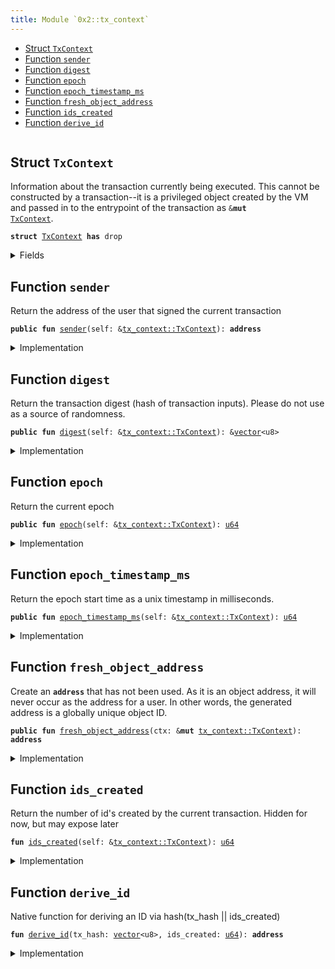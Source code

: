 ```yaml
---
title: Module `0x2::tx_context`
---
```




-  [Struct `TxContext`](#0x2_tx_context_TxContext)
-  [Function `sender`](#0x2_tx_context_sender)
-  [Function `digest`](#0x2_tx_context_digest)
-  [Function `epoch`](#0x2_tx_context_epoch)
-  [Function `epoch_timestamp_ms`](#0x2_tx_context_epoch_timestamp_ms)
-  [Function `fresh_object_address`](#0x2_tx_context_fresh_object_address)
-  [Function `ids_created`](#0x2_tx_context_ids_created)
-  [Function `derive_id`](#0x2_tx_context_derive_id)


<pre><code></code></pre>



<a name="0x2_tx_context_TxContext"></a>

## Struct `TxContext`

Information about the transaction currently being executed.
This cannot be constructed by a transaction--it is a privileged object created by
the VM and passed in to the entrypoint of the transaction as <code>&<b>mut</b> <a href="../sui-framework/tx_context.md#0x2_tx_context_TxContext">TxContext</a></code>.


<pre><code><b>struct</b> <a href="../sui-framework/tx_context.md#0x2_tx_context_TxContext">TxContext</a> <b>has</b> drop
</code></pre>



<details>
<summary>Fields</summary>


<dl>
<dt>
<code>sender: <b>address</b></code>
</dt>
<dd>
 The address of the user that signed the current transaction
</dd>
<dt>
<code>tx_hash: <a href="../move-stdlib/vector.md#0x1_vector">vector</a>&lt;u8&gt;</code>
</dt>
<dd>
 Hash of the current transaction
</dd>
<dt>
<code>epoch: <a href="../move-stdlib/u64.md#0x1_u64">u64</a></code>
</dt>
<dd>
 The current epoch number
</dd>
<dt>
<code>epoch_timestamp_ms: <a href="../move-stdlib/u64.md#0x1_u64">u64</a></code>
</dt>
<dd>
 Timestamp that the epoch started at
</dd>
<dt>
<code>ids_created: <a href="../move-stdlib/u64.md#0x1_u64">u64</a></code>
</dt>
<dd>
 Counter recording the number of fresh id's created while executing
 this transaction. Always 0 at the start of a transaction
</dd>
</dl>


</details>

<a name="0x2_tx_context_sender"></a>

## Function `sender`

Return the address of the user that signed the current
transaction


<pre><code><b>public</b> <b>fun</b> <a href="../sui-framework/tx_context.md#0x2_tx_context_sender">sender</a>(self: &<a href="../sui-framework/tx_context.md#0x2_tx_context_TxContext">tx_context::TxContext</a>): <b>address</b>
</code></pre>



<details>
<summary>Implementation</summary>


<pre><code><b>public</b> <b>fun</b> <a href="../sui-framework/tx_context.md#0x2_tx_context_sender">sender</a>(self: &<a href="../sui-framework/tx_context.md#0x2_tx_context_TxContext">TxContext</a>): <b>address</b> {
    self.sender
}
</code></pre>



</details>

<a name="0x2_tx_context_digest"></a>

## Function `digest`

Return the transaction digest (hash of transaction inputs).
Please do not use as a source of randomness.


<pre><code><b>public</b> <b>fun</b> <a href="../sui-framework/tx_context.md#0x2_tx_context_digest">digest</a>(self: &<a href="../sui-framework/tx_context.md#0x2_tx_context_TxContext">tx_context::TxContext</a>): &<a href="../move-stdlib/vector.md#0x1_vector">vector</a>&lt;u8&gt;
</code></pre>



<details>
<summary>Implementation</summary>


<pre><code><b>public</b> <b>fun</b> <a href="../sui-framework/tx_context.md#0x2_tx_context_digest">digest</a>(self: &<a href="../sui-framework/tx_context.md#0x2_tx_context_TxContext">TxContext</a>): &<a href="../move-stdlib/vector.md#0x1_vector">vector</a>&lt;u8&gt; {
    &self.tx_hash
}
</code></pre>



</details>

<a name="0x2_tx_context_epoch"></a>

## Function `epoch`

Return the current epoch


<pre><code><b>public</b> <b>fun</b> <a href="../sui-framework/tx_context.md#0x2_tx_context_epoch">epoch</a>(self: &<a href="../sui-framework/tx_context.md#0x2_tx_context_TxContext">tx_context::TxContext</a>): <a href="../move-stdlib/u64.md#0x1_u64">u64</a>
</code></pre>



<details>
<summary>Implementation</summary>


<pre><code><b>public</b> <b>fun</b> <a href="../sui-framework/tx_context.md#0x2_tx_context_epoch">epoch</a>(self: &<a href="../sui-framework/tx_context.md#0x2_tx_context_TxContext">TxContext</a>): <a href="../move-stdlib/u64.md#0x1_u64">u64</a> {
    self.epoch
}
</code></pre>



</details>

<a name="0x2_tx_context_epoch_timestamp_ms"></a>

## Function `epoch_timestamp_ms`

Return the epoch start time as a unix timestamp in milliseconds.


<pre><code><b>public</b> <b>fun</b> <a href="../sui-framework/tx_context.md#0x2_tx_context_epoch_timestamp_ms">epoch_timestamp_ms</a>(self: &<a href="../sui-framework/tx_context.md#0x2_tx_context_TxContext">tx_context::TxContext</a>): <a href="../move-stdlib/u64.md#0x1_u64">u64</a>
</code></pre>



<details>
<summary>Implementation</summary>


<pre><code><b>public</b> <b>fun</b> <a href="../sui-framework/tx_context.md#0x2_tx_context_epoch_timestamp_ms">epoch_timestamp_ms</a>(self: &<a href="../sui-framework/tx_context.md#0x2_tx_context_TxContext">TxContext</a>): <a href="../move-stdlib/u64.md#0x1_u64">u64</a> {
    self.epoch_timestamp_ms
}
</code></pre>



</details>

<a name="0x2_tx_context_fresh_object_address"></a>

## Function `fresh_object_address`

Create an <code><b>address</b></code> that has not been used. As it is an object address, it will never
occur as the address for a user.
In other words, the generated address is a globally unique object ID.


<pre><code><b>public</b> <b>fun</b> <a href="../sui-framework/tx_context.md#0x2_tx_context_fresh_object_address">fresh_object_address</a>(ctx: &<b>mut</b> <a href="../sui-framework/tx_context.md#0x2_tx_context_TxContext">tx_context::TxContext</a>): <b>address</b>
</code></pre>



<details>
<summary>Implementation</summary>


<pre><code><b>public</b> <b>fun</b> <a href="../sui-framework/tx_context.md#0x2_tx_context_fresh_object_address">fresh_object_address</a>(ctx: &<b>mut</b> <a href="../sui-framework/tx_context.md#0x2_tx_context_TxContext">TxContext</a>): <b>address</b> {
    <b>let</b> ids_created = ctx.ids_created;
    <b>let</b> id = <a href="../sui-framework/tx_context.md#0x2_tx_context_derive_id">derive_id</a>(*&ctx.tx_hash, ids_created);
    ctx.ids_created = ids_created + 1;
    id
}
</code></pre>



</details>

<a name="0x2_tx_context_ids_created"></a>

## Function `ids_created`

Return the number of id's created by the current transaction.
Hidden for now, but may expose later


<pre><code><b>fun</b> <a href="../sui-framework/tx_context.md#0x2_tx_context_ids_created">ids_created</a>(self: &<a href="../sui-framework/tx_context.md#0x2_tx_context_TxContext">tx_context::TxContext</a>): <a href="../move-stdlib/u64.md#0x1_u64">u64</a>
</code></pre>



<details>
<summary>Implementation</summary>


<pre><code><b>fun</b> <a href="../sui-framework/tx_context.md#0x2_tx_context_ids_created">ids_created</a>(self: &<a href="../sui-framework/tx_context.md#0x2_tx_context_TxContext">TxContext</a>): <a href="../move-stdlib/u64.md#0x1_u64">u64</a> {
    self.ids_created
}
</code></pre>



</details>

<a name="0x2_tx_context_derive_id"></a>

## Function `derive_id`

Native function for deriving an ID via hash(tx_hash || ids_created)


<pre><code><b>fun</b> <a href="../sui-framework/tx_context.md#0x2_tx_context_derive_id">derive_id</a>(tx_hash: <a href="../move-stdlib/vector.md#0x1_vector">vector</a>&lt;u8&gt;, ids_created: <a href="../move-stdlib/u64.md#0x1_u64">u64</a>): <b>address</b>
</code></pre>



<details>
<summary>Implementation</summary>


<pre><code><b>native</b> <b>fun</b> <a href="../sui-framework/tx_context.md#0x2_tx_context_derive_id">derive_id</a>(tx_hash: <a href="../move-stdlib/vector.md#0x1_vector">vector</a>&lt;u8&gt;, ids_created: <a href="../move-stdlib/u64.md#0x1_u64">u64</a>): <b>address</b>;
</code></pre>



</details>
